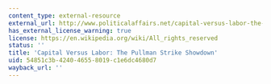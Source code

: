 ```yaml
---
content_type: external-resource
external_url: http://www.politicalaffairs.net/capital-versus-labor-the-pullman-strike-showdown/
has_external_license_warning: true
license: https://en.wikipedia.org/wiki/All_rights_reserved
status: ''
title: 'Capital Versus Labor: The Pullman Strike Showdown'
uid: 54851c3b-4240-4655-8019-c1e6dc4680d7
wayback_url: ''
---
```

